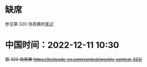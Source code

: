 
# 缺席

参见第 320 场周赛的[笔记](../320-absent-18-tj/README.md)

# 中国时间：2022-12-11 10:30

~~第 323 场周赛 https://leetcode-cn.com/contest/weekly-contest-323/~~
